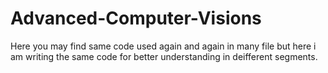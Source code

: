 # Advanced-Computer-Visions

Here you may find same code used again and again in many file but here i am writing the same code for better understanding in deifferent segments.
